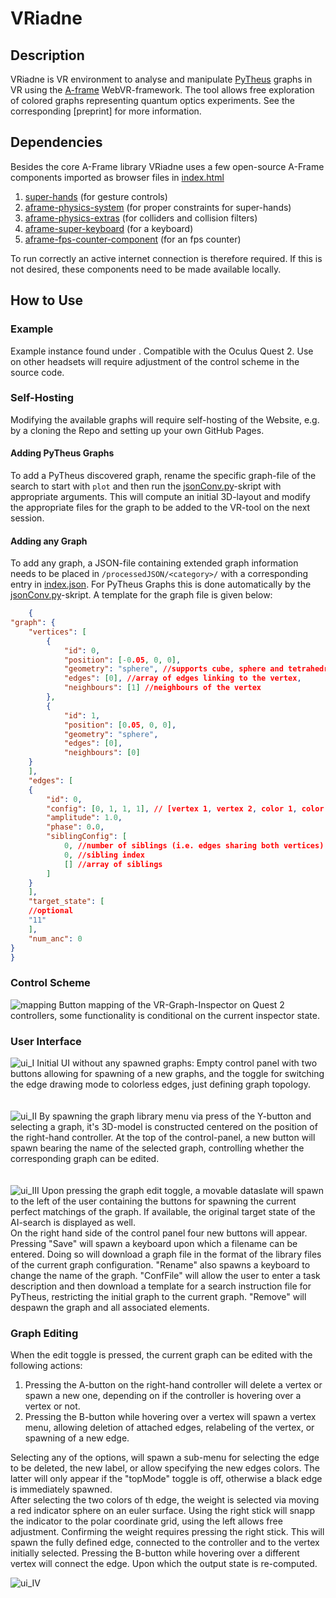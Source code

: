 # VRiadne

## Description

VRiadne is VR environment to analyse and manipulate [PyTheus](https://github.com/artificial-scientist-lab/PyTheus) graphs in VR using the [A-frame](<https://aframe.io>) WebVR-framework.
The tool allows free exploration of colored graphs representing quantum optics experiments.
See the corresponding [preprint] for more information.

## Dependencies

Besides the core A-Frame library VRiadne uses a few open-source A-Frame components imported as browser files in [index.html](index.html)

1. [super-hands](https://github.com/c-frame/aframe-super-hands-component) (for gesture controls)
2. [aframe-physics-system](https://github.com/n5ro/aframe-physics-system) (for proper constraints for super-hands)
3. [aframe-physics-extras](https://github.com/wmurphyrd/aframe-physics-extras) (for colliders and collision filters)
4. [aframe-super-keyboard](https://github.com/supermedium/aframe-super-keyboard) (for a keyboard)
5. [aframe-fps-counter-component](https://github.com/supermedium/superframe/tree/master/components/fps-counter/) (for an fps counter)

To run correctly an active internet connection is therefore required.
If this is not desired, these components need to be made available locally.

## How to Use

### Example

Example instance found under .
Compatible with the Oculus Quest 2. Use on other headsets will require adjustment of the control scheme in the source code.
</br>

### Self-Hosting

Modifying the available graphs will require self-hosting of the Website, e.g. by a cloning the Repo and setting up your own GitHub Pages.</br>

#### Adding PyTheus Graphs

To add a PyTheus discovered graph, rename the specific graph-file of the search to start with `plot` and then run the [jsonConv.py](/lib/jsonConv.py)-skript with appropriate arguments. This will compute an initial 3D-layout and modify the appropriate files for the graph to be added to the VR-tool on the next session.

#### Adding any Graph

To add any graph, a JSON-file containing extended graph information needs to be placed in `/processedJSON/<category>/` with a corresponding entry in [index.json](/processedJSON/index.json). For PyTheus Graphs this is done automatically by the [jsonConv.py](/lib/jsonConv.py)-skript.
A template for the graph file is given below:

```json
    {
"graph": {
    "vertices": [
        {
            "id": 0,
            "position": [-0.05, 0, 0],
            "geometry": "sphere", //supports cube, sphere and tetrahedron
            "edges": [0], //array of edges linking to the vertex,
            "neighbours": [1] //neighbours of the vertex
        },
        {
            "id": 1,
            "position": [0.05, 0, 0],
            "geometry": "sphere",
            "edges": [0],
            "neighbours": [0]
    }
    ],
    "edges": [
    {
        "id": 0,
        "config": [0, 1, 1, 1], // [vertex 1, vertex 2, color 1, color 2]
        "amplitude": 1.0,
        "phase": 0.0,
        "siblingConfig": [
            0, //number of siblings (i.e. edges sharing both vertices)
            0, //sibling index
            [] //array of siblings
        ]
    }
    ],
    "target_state": [
    //optional
    "11"
    ],
    "num_anc": 0
}
}
```

### Control Scheme

![mapping](assets/readme/Folie1.JPG)
Button mapping of the VR-Graph-Inspector on Quest 2 controllers, some functionality is conditional on the current inspector state. </br>

### User Interface

![ui_I](assets/readme/Folie2.JPG)
Initial UI without any spawned graphs:
Empty control panel with two buttons allowing for spawning of a new graphs, and the toggle for switching the edge drawing mode to colorless edges, just defining graph topology.
</br>
</br>
</br>
![ui_II](assets/readme/Folie3.JPG)
By spawning the graph library menu via press of the Y-button and selecting a graph, it's 3D-model is constructed centered on the position of the right-hand controller.
At the top of the control-panel, a new button will spawn bearing the name of the selected graph, controlling whether the corresponding graph can be edited.
</br>
</br>
</br>
![ui_III](assets/readme/Folie4.JPG)
Upon pressing the graph edit toggle, a movable dataslate will spawn to the left of the user containing the buttons for spawning the current perfect matchings of the graph. If available, the original target state of the AI-search is displayed as well.</br>
On the right hand side of the control panel four new buttons will appear.
Pressing "Save" will spawn a keyboard upon which a filename can be entered. Doing so will download a graph file in the format of the library files of the current graph configuration.
"Rename" also spawns a keyboard to change the name of the graph.
"ConfFile" will allow the user to enter a task description and then download a template for a search instruction file for PyTheus, restricting the initial graph to the current graph.
"Remove" will despawn the graph and all associated elements.

### Graph Editing

When the edit toggle is pressed, the current graph can be edited with the following actions:

1. Pressing the A-button on the right-hand controller will delete a vertex or spawn a new one, depending on if the controller is hovering over a vertex or not.
2. Pressing the B-button while hovering over a vertex will spawn a vertex menu, allowing deletion of attached edges, relabeling of the vertex, or spawning of a new edge.

Selecting any of the options, will spawn a sub-menu for selecting the edge to be deleted, the new label, or allow specifying the new edges colors.
The latter will only appear if the "topMode" toggle is off, otherwise a black edge is immediately spawned.</br>
After selecting the two colors of th edge, the weight is selected via moving a red indicator sphere on an euler surface. Using the right stick will snapp the indicator to the polar coordinate grid, using the left allows free adjustment. Confirming the weight requires pressing the right stick.
This will spawn the fully defined edge, connected to the controller and to the vertex initially selected.
Pressing the B-button while hovering over a different vertex will connect the edge.
Upon which the output state is re-computed.

![ui_IV](assets/readme/Folie5.JPG)


